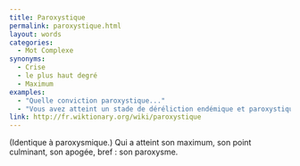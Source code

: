 ```yaml
---
title: Paroxystique
permalink: paroxystique.html
layout: words
categories:
  - Mot Complexe
synonyms:
  - Crise
  - le plus haut degré
  - Maximum
examples:
  - "Quelle conviction paroxystique..."
  - "Vous avez atteint un stade de déréliction endémique et paroxystique..."
link: http://fr.wiktionary.org/wiki/paroxystique
---
```


(Identique à paroxysmique.)
Qui a atteint son maximum, son point culminant, son apogée, bref : son paroxysme.
